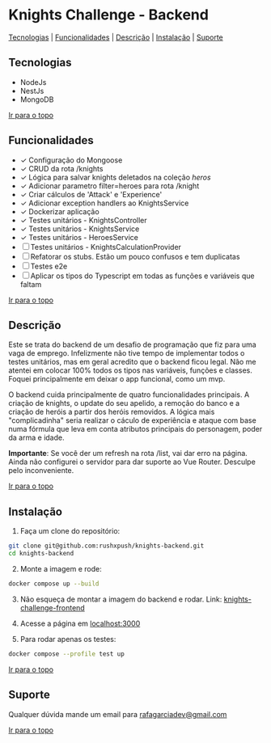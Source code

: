 # Knights Challenge - Backend

[Tecnologias](#tecnologias) | [Funcionalidades](#funcionalidades) | [Descrição](#descrição) | [Instalação](#instalação) | [Suporte](#suporte)

## Tecnologias

<ul>
  <li>NodeJs</li>
  <li>NestJs</li>
  <li>MongoDB</li>
</ul>

[Ir para o topo](#knights-challenge---backend)

## Funcionalidades

- &check; Configuração do Mongoose
- &check; CRUD da rota /knights
- &check; Lógica para salvar knights deletados na coleção *heros*
- &check; Adicionar parametro filter=heroes para rota /knight
- &check; Criar cálculos de 'Attack' e 'Experience' 
- &check; Adicionar exception handlers ao KnightsService
- &check; Dockerizar aplicação
- &check; Testes unitários - KnightsController
- &check; Testes unitários - KnightsService
- &check; Testes unitários - HeroesService
- &#x2610; Testes unitários - KnightsCalculationProvider
- &#x2610; Refatorar os stubs. Estão um pouco confusos e tem duplicatas 
- &#x2610; Testes e2e
- &#x2610; Aplicar os tipos do Typescript em todas as funções e variáveis que faltam


[Ir para o topo](#knights-challenge---backend)

## Descrição  

Este se trata do backend de um desafio de programação que fiz para uma vaga de emprego. Infelizmente não tive tempo de implementar todos o testes unitários, mas em geral acredito que o backend ficou legal. Não me atentei em colocar 100% todos os tipos nas variáveis, funções e classes. Foquei principalmente em deixar o app funcional, como um mvp.

O backend cuida principalmente de quatro funcionalidades principais. A criação de knights, o update do seu apelido, a remoção do banco e a criação de heróis a partir dos heróis removidos. A lógica mais "complicadinha" seria realizar o cáculo de experiência e ataque com base numa fórmula que leva em conta atributos principais do personagem, poder da arma e idade. 

**Importante**: Se você der um refresh na rota /list, vai dar erro na página. Ainda não configurei o servidor para dar suporte ao Vue Router. Desculpe pelo inconveniente.

[Ir para o topo](#knights-challenge---backend)

## Instalação

1. Faça um clone do repositório:
```bash
git clone git@github.com:rushxpush/knights-backend.git
cd knights-backend
```

2. Monte a imagem e rode:
```bash
docker compose up --build
```

3. Não esqueça de montar a imagem do backend e rodar. Link: [knights-challenge-frontend](https://github.com/rushxpush/knights-frontend)

4. Acesse a página em [localhost:3000](http://localhost:3000)

5. Para rodar apenas os testes:
```bash
docker compose --profile test up
```

[Ir para o topo](#knights-challenge---backend)

## Suporte

Qualquer dúvida mande um email para [rafagarciadev@gmail.com](mailto:rafagarciadev@gmail.com)

[Ir para o topo](#knights-challenge---backend)
